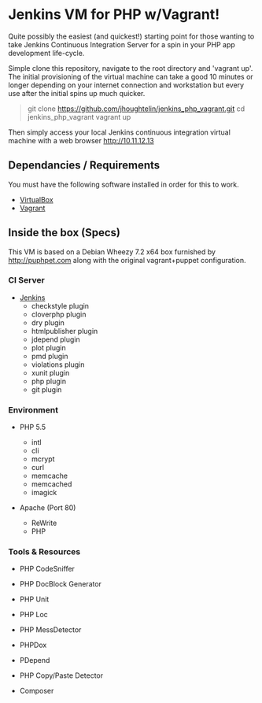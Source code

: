 Jenkins VM for PHP w/Vagrant!
=============================

Quite possibly the easiest (and quickest!) starting point for those
wanting to take Jenkins Continuous Integration Server for a spin in 
your PHP app development life-cycle.

Simple clone this repository, navigate to the root directory and 'vagrant up'.
The initial provisioning of the virtual machine can take a good 10 minutes
or longer depending on your internet connection and workstation but every use
after the initial spins up much quicker.

> git clone https://github.com/jhoughtelin/jenkins_php_vagrant.git
> cd jenkins_php_vagrant
> vagrant up

Then simply access your local Jenkins continuous integration virtual machine with
a web browser http://10.11.12.13

## Dependancies / Requirements ##
You must have the following software installed in order for this to work.
* [VirtualBox](https://www.virtualbox.org/wiki/Downloads)
* [Vagrant](http://VagrantUp.com)

## Inside the box (Specs) 
This VM is based on a Debian Wheezy 7.2 x64 box furnished by http://puphpet.com along with
the original vagrant+puppet configuration. 

### CI Server
* [Jenkins](https://wiki.jenkins-ci.org)
    * checkstyle plugin
    * cloverphp  plugin
    * dry  plugin
    * htmlpublisher  plugin
    * jdepend  plugin
    * plot  plugin
    * pmd  plugin
    * violations  plugin
    * xunit  plugin
    * php  plugin
    * git plugin

### Environment
* PHP 5.5
    * intl
    * cli
    * mcrypt
    * curl
    * memcache
    * memcached
    * imagick

* Apache (Port 80)
    * ReWrite
    * PHP

### Tools & Resources
* PHP CodeSniffer
* PHP DocBlock Generator
* PHP Unit
* PHP Loc
* PHP MessDetector
* PHPDox
* PDepend
* PHP Copy/Paste Detector

* Composer